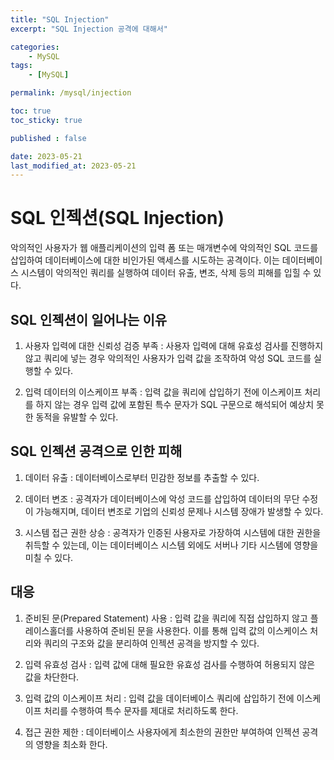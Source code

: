 ```yaml
---
title: "SQL Injection"
excerpt: "SQL Injection 공격에 대해서"

categories:
    - MySQL
tags:
    - [MySQL]

permalink: /mysql/injection

toc: true
toc_sticky: true

published : false

date: 2023-05-21
last_modified_at: 2023-05-21
---
```


# SQL 인젝션(SQL Injection)

악의적인 사용자가 웹 애플리케이션의 입력 폼 또는 매개변수에 악의적인 SQL 코드를 삽입하여 데이터베이스에 대한 비인가된 액세스를 시도하는 공격이다. 이는 데이터베이스 시스템이 악의적인 쿼리를 실행하여 데이터 유출, 변조, 삭제 등의 피해를 입힐 수 있다.

## SQL 인젝션이 일어나는 이유

1. 사용자 입력에 대한 신뢰성 검증 부족 : 사용자 입력에 대해 유효성 검사를 진행하지 않고 쿼리에 넣는 경우 악의적인 사용자가 입력 값을 조작하여 악성 SQL 코드를 실행할 수 있다.

2. 입력 데이터의 이스케이프 부족 : 입력 값을 쿼리에 삽입하기 전에 이스케이프 처리를 하지 않는 경우 입력 값에 포함된 특수 문자가 SQL 구문으로 해석되어 예상치 못한 동적을 유발할 수 있다.

## SQL 인젝션 공격으로 인한 피해

1. 데이터 유출 : 데이터베이스로부터 민감한 정보를 추출할 수 있다.

2. 데이터 변조 : 공격자가 데이터베이스에 악성 코드를 삽입하여 데이터의 무단 수정이 가능해지며, 데이터 변조로 기업의 신뢰성 문제나 시스템 장애가 발생할 수 있다.

3. 시스템 접근 권한 상승 : 공격자가 인증된 사용자로 가장하여 시스템에 대한 권한을 취득할 수 있는데, 이는 데이터베이스 시스템 외에도 서버나 기타 시스템에 영향을 미칠 수 있다.

## 대응

1. 준비된 문(Prepared Statement) 사용 : 입력 값을 쿼리에 직접 삽입하지 않고 플레이스홀더를 사용하여 준비된 문을 사용한다. 이를 통해 입력 값의 이스케이스 처리와 쿼리의 구조와 값을 분리하여 인젝션 공격을 방지할 수 있다.

2. 입력 유효성 검사 : 입력 값에 대해 필요한 유효성 검사를 수행하여 허용되지 않은 값을 차단한다.

3. 입력 값의 이스케이프 처리 : 입력 값을 데이터베이스 쿼리에 삽입하기 전에 이스케이프 처리를 수행하여 특수 문자를 제대로 처리하도록 한다.

4. 접근 권한 제한 : 데이터베이스 사용자에게 최소한의 권한만 부여하여 인젝션 공격의 영향을 최소화 한다.

